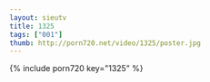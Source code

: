 ```yaml
--- 
layout: sieutv
title: 1325
tags: ["001"]
thumb: http://porn720.net/video/1325/poster.jpg
---
```

{% include porn720 key="1325" %} 
